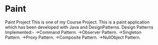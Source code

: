 # Paint
Paint Project
This is one of my Course Project. This is a paint application which has been developed with Java and DesignPatterns.
Design Patterns Implemented:-
->Command Pattern.
->Observer Pattern.
->Singleton Pattern.
->Proxy Pattern.
->Composite Pattern.
->NullObject Pattern.
